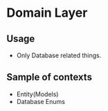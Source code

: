 # Domain Layer

## Usage
* Only Database related things.

## Sample of contexts
* Entity(Models)
* Database Enums